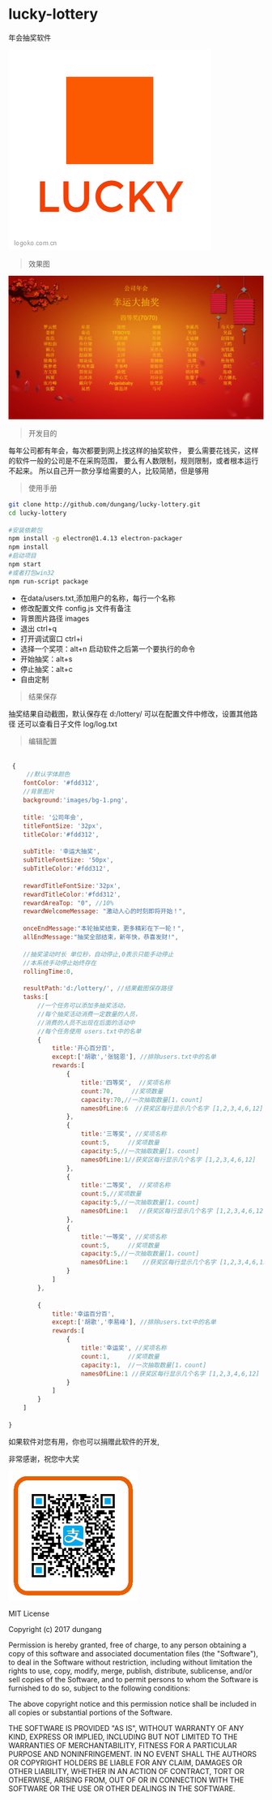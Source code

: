 
# lucky-lottery
年会抽奖软件

![logo](images/app.png)

> 效果图

![效果图](images/2017010517915.png)

>开发目的

每年公司都有年会，每次都要到网上找这样的抽奖软件，
要么需要花钱买，这样的软件一般的公司是不在采购范围，
要么有人数限制，规则限制，或者根本运行不起来。
所以自己开一款分享给需要的人，比较简陋，但是够用

> 使用手册

```sh
git clone http://github.com/dungang/lucky-lottery.git
cd lucky-lottery

#安装依赖包
npm install -g electron@1.4.13 electron-packager
npm install
#启动项目
npm start
#或者打包win32
npm run-script package
```

- 在data/users.txt,添加用户的名称，每行一个名称
- 修改配置文件 config.js 文件有备注
- 背景图片路径 images
- 退出 ctrl+q 
- 打开调试窗口 ctrl+i
- 选择一个奖项：alt+n  启动软件之后第一个要执行的命令
- 开始抽奖：alt+s
- 停止抽奖：alt+c
- 自由定制

> 结果保存

抽奖结果自动截图，默认保存在 d:/lottery/
可以在配置文件中修改，设置其他路径
还可以查看日子文件 log/log.txt

> 编辑配置

```javascript

 {
     //默认字体颜色
    fontColor: '#fdd312',
    //背景图片
    background:'images/bg-1.png',

    title: '公司年会',
    titleFontSize: '32px',
    titleColor:'#fdd312',

    subTitle: '幸运大抽奖',
    subTitleFontSize: '50px',
    subTitleColor:'#fdd312',
    
    rewardTitleFontSize:'32px',
    rewardTitleColor:'#fdd312',
    rewardAreaTop: "0", //10%
    rewardWelcomeMessage: "激动人心的时刻即将开始！",

    onceEndMessage:"本轮抽奖结束，更多精彩在下一轮！",
    allEndMessage:"抽奖全部结束，新年快，恭喜发财!",

    //抽奖滚动时长 单位秒，自动停止,0表示只能手动停止
    //本系统手动停止始终存在
    rollingTime:0, 

    resultPath:'d:/lottery/', //结果截图保存路径
    tasks:[
        //一个任务可以添加多抽奖活动，
        //每个抽奖活动消费一定数量的人员，
        //消费的人员不出现在后面的活动中
        //每个任务使用 users.txt中的名单
        {
            title:'开心百分百',
            except:['胡歌','张铭恩'], //排除users.txt中的名单
            rewards:[
                {
                    title:'四等奖',  //奖项名称
                    count:70,     //奖项数量
                    capacity:70,//一次抽取数量[1，count]
                    namesOfLine:6  //获奖区每行显示几个名字 [1,2,3,4,6,12]
                },
                {
                    title:'三等奖', //奖项名称
                    count:5,     //奖项数量
                    capacity:5,//一次抽取数量[1，count]
                    namesOfLine:1//获奖区每行显示几个名字 [1,2,3,4,6,12]
                },
                {
                    title:'二等奖',  //奖项名称
                    count:5,//奖项数量
                    capacity:5,//一次抽取数量[1，count]
                    namesOfLine:1   //获奖区每行显示几个名字 [1,2,3,4,6,12]
                },
                {
                    title:'一等奖', //奖项名称
                    count:5,     //奖项数量
                    capacity:5,//一次抽取数量[1，count]
                    namesOfLine:1    //获奖区每行显示几个名字 [1,2,3,4,6,12]
                }
            ]
        },
        
        {
            title:'幸运百分百',
            except:['胡歌','李易峰'], //排除users.txt中的名单
            rewards:[
                {
                    title:'幸运奖', //奖项名称
                    count:1,     //奖项数量
                    capacity:1,  //一次抽取数量[1，count]
                    namesOfLine:1 //获奖区每行显示几个名字 [1,2,3,4,6,12]
                }
            ]
        }
    ]

}

```

如果软件对您有用，你也可以捐赠此软件的开发,

非常感谢，祝您中大奖

![支付宝捐赠](images/alipay.png)


MIT License

Copyright (c) 2017 dungang

Permission is hereby granted, free of charge, to any person obtaining a copy
of this software and associated documentation files (the "Software"), to deal
in the Software without restriction, including without limitation the rights
to use, copy, modify, merge, publish, distribute, sublicense, and/or sell
copies of the Software, and to permit persons to whom the Software is
furnished to do so, subject to the following conditions:

The above copyright notice and this permission notice shall be included in all
copies or substantial portions of the Software.

THE SOFTWARE IS PROVIDED "AS IS", WITHOUT WARRANTY OF ANY KIND, EXPRESS OR
IMPLIED, INCLUDING BUT NOT LIMITED TO THE WARRANTIES OF MERCHANTABILITY,
FITNESS FOR A PARTICULAR PURPOSE AND NONINFRINGEMENT. IN NO EVENT SHALL THE
AUTHORS OR COPYRIGHT HOLDERS BE LIABLE FOR ANY CLAIM, DAMAGES OR OTHER
LIABILITY, WHETHER IN AN ACTION OF CONTRACT, TORT OR OTHERWISE, ARISING FROM,
OUT OF OR IN CONNECTION WITH THE SOFTWARE OR THE USE OR OTHER DEALINGS IN THE
SOFTWARE.
